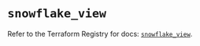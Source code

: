 # `snowflake_view`

Refer to the Terraform Registry for docs: [`snowflake_view`](https://registry.terraform.io/providers/snowflake-labs/snowflake/0.90.0/docs/resources/view).
